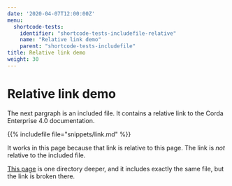 ```yaml
---
date: '2020-04-07T12:00:00Z'
menu:
  shortcode-tests:
    identifier: "shortcode-tests-includefile-relative"
    name: "Relative link demo"
    parent: "shortcode-tests-includefile"
title: Relative link demo
weight: 30
---
```


# Relative link demo

The next pargraph is an included file. It contains a relative link to the Corda Enterprise 4.0 documentation.


{{% includefile file="snippets/link.md" %}}

It works in this page because that link is relative to this page. The link is *not* relative to the included file.

[This page](rellink/rellink.md) is one directory deeper, and it includes exactly the same file, but the link is broken there.